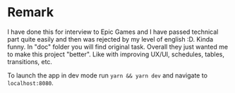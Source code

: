# Remark

I have done this for interview to Epic Games and I have passed technical part quite easily and then was rejected by my level of english :D. Kinda funny. In "doc" folder you will find original task. Overall they just wanted me to make this project "better". Like with improving UX/UI, schedules, tables, transitions, etc.

To launch the app in dev mode run `yarn && yarn dev` and navigate to `localhost:8080`.
